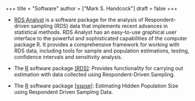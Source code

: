 +++
title = "Software"
author = ["Mark S. Handcock"]
draft = false
+++

-   [RDS Analyst](https://HPMRG.github.io/rdsanalyst) is a software
package for the analysis of Respondent-driven sampling (RDS) data that
implements recent advances in statistical methods. RDS Analyst has an
easy-to-use graphical user interface to the powerful and sophisticated
capabilities of the computer package R. It provides a comprehensive
framework for working with RDS data, including tools for sample and
population estimations, testing, confidence intervals and sensitivity
analysis.

-   The [R](http://www.r-project.org/) software package
[[RDS]](http://cran.r-project.org/web/packages/RDS): Provides
functionality for carrying out estimation with data collected using
Respondent-Driven Sampling.

-   The [R](http://www.r-project.org/) software package
[[sspse]](sspse):
Estimating Hidden Population Size using Respondent Driven Sampling Data.
